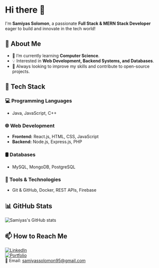 # Hi there 👋  

I'm **Samiyas Solomon**, a passionate **Full Stack & MERN Stack Developer** eager to build and innovate in the tech world!  

## 🚀 About Me  
- 🌱 I’m currently learning **Computer Science**.  
- 💡 Interested in **Web Development, Backend Systems, and Databases**.  
- 🎯 Always looking to improve my skills and contribute to open-source projects.  

## 💼 Tech Stack  
### 💻 Programming Languages  
- Java, JavaScript, C++  

### 🌐 Web Development  
- **Frontend:** React.js, HTML, CSS, JavaScript  
- **Backend:** Node.js, Express.js, PHP  

### 🛢️ Databases  
- MySQL, MongoDB, PostgreSQL  

### 🔧 Tools & Technologies  
- Git & GitHub, Docker, REST APIs, Firebase  

## 📊 GitHub Stats  
![Samiyas's GitHub stats](https://github-readme-stats.vercel.app/api?username=sami2995&show_icons=true&theme=tokyonight)  

## 📫 How to Reach Me  
[![LinkedIn](https://img.shields.io/badge/LinkedIn-0A66C2?style=for-the-badge&logo=linkedin&logoColor=white)](https://www.linkedin.com/in/samiyas-solomon-8a70b5264/)  
[![Portfolio](https://img.shields.io/badge/Portfolio-000?style=for-the-badge&logo=vercel&logoColor=white)](https://sami2995.github.io/portfolio/)  
📧 Email: [samiyassolomon95@gmail.com](mailto:samiyassolomon95@gmail.com)  
